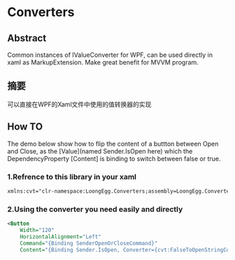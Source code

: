 # Converters
## Abstract
Common instances of IValueConverter for WPF, can be used directly in xaml as MarkupExtension.
Make great benefit for MVVM program.

## 摘要
可以直接在WPF的Xaml文件中使用的值转换器的实现

## How TO
The demo below show how to flip the content of a buttton between Open and Close, as the [Value](named Sender.IsOpen here) which the DependencyProperty [Content] is binding to switch between false or true.
### 1.Refrence to this library in your xaml
```xml
xmlns:cvt="clr-namespace:LoongEgg.Converters;assembly=LoongEgg.Converters"
```
### 2.Using the converter you need easily and directly
```xml
<Button
    Width="120"
    HorizontalAlignment="Left"
    Command="{Binding SenderOpenOrCloseCommand}"
    Content="{Binding Sender.IsOpen, Converter={cvt:FalseToOpenStringConverter}, FallbackValue=打开/关闭}" />          
```
